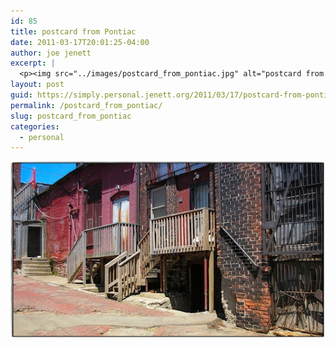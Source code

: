 ```yaml
---
id: 85
title: postcard from Pontiac
date: 2011-03-17T20:01:25-04:00
author: joe jenett
excerpt: |
  <p><img src="../images/postcard_from_pontiac.jpg" alt="postcard from Pontiac" style="border:none;" /></p>
layout: post
guid: https://simply.personal.jenett.org/2011/03/17/postcard-from-pontiac/
permalink: /postcard_from_pontiac/
slug: postcard_from_pontiac
categories:
  - personal
---
```

<img src="../images/postcard_from_pontiac.jpg" alt="postcard from Pontiac" style="border:none;" />